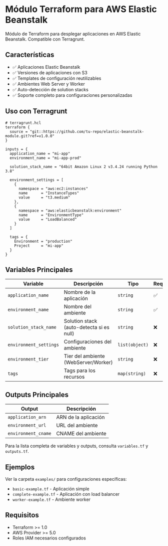 # Módulo Terraform para AWS Elastic Beanstalk

Módulo de Terraform para desplegar aplicaciones en AWS Elastic Beanstalk. Compatible con Terragrunt.

## Características

- ✅ Aplicaciones Elastic Beanstalk
- ✅ Versiones de aplicaciones con S3
- ✅ Templates de configuración reutilizables
- ✅ Ambientes Web Server y Worker
- ✅ Auto-detección de solution stacks
- ✅ Soporte completo para configuraciones personalizadas

## Uso con Terragrunt

```hcl
# terragrunt.hcl
terraform {
  source = "git::https://github.com/tu-repo/elastic-beanstalk-module.git?ref=v1.0.0"
}

inputs = {
  application_name = "mi-app"
  environment_name = "mi-app-prod"
  
  solution_stack_name = "64bit Amazon Linux 2 v3.4.24 running Python 3.8"
  
  environment_settings = [
    {
      namespace = "aws:ec2:instances"
      name      = "InstanceTypes"
      value     = "t3.medium"
    },
    {
      namespace = "aws:elasticbeanstalk:environment"
      name      = "EnvironmentType"
      value     = "LoadBalanced"
    }
  ]
  
  tags = {
    Environment = "production"
    Project     = "mi-app"
  }
}
```

## Variables Principales

| Variable | Descripción | Tipo | Requerido |
|----------|-------------|------|-----------|
| `application_name` | Nombre de la aplicación | `string` | ✅ |
| `environment_name` | Nombre del ambiente | `string` | ✅ |
| `solution_stack_name` | Solution stack (auto-detecta si es null) | `string` | ❌ |
| `environment_settings` | Configuraciones del ambiente | `list(object)` | ❌ |
| `environment_tier` | Tier del ambiente (WebServer/Worker) | `string` | ❌ |
| `tags` | Tags para los recursos | `map(string)` | ❌ |

## Outputs Principales

| Output | Descripción |
|--------|-------------|
| `application_arn` | ARN de la aplicación |
| `environment_url` | URL del ambiente |
| `environment_cname` | CNAME del ambiente |

Para la lista completa de variables y outputs, consulta `variables.tf` y `outputs.tf`.

## Ejemplos

Ver la carpeta `examples/` para configuraciones específicas:
- `basic-example.tf` - Aplicación simple
- `complete-example.tf` - Aplicación con load balancer
- `worker-example.tf` - Ambiente worker


## Requisitos

- Terraform >= 1.0
- AWS Provider >= 5.0
- Roles IAM necesarios configurados
